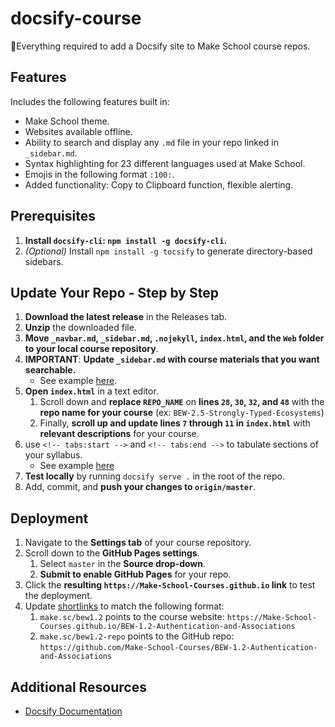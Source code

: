 # docsify-course

🌟Everything required to add a Docsify site to Make School course repos.

## Features

Includes the following features built in:

* Make School theme.
* Websites available offline.
* Ability to search and display any `.md` file in your repo linked in `_sidebar.md`.
* Syntax highlighting for 23 different languages used at Make School.
* Emojis in the following format `:100:`.
* Added functionality: Copy to Clipboard function, flexible alerting.

## Prerequisites

1. **Install `docsify-cli`: `npm install -g docsify-cli`.**
1. _(Optional)_ Install `npm install -g tocsify` to generate directory-based sidebars.

## Update Your Repo - Step by Step

1. **Download the latest release** in the Releases tab.
1. **Unzip** the downloaded file.
1. **Move `_navbar.md`, `_sidebar.md`, `.nojekyll`, `index.html`, and the `Web` folder to your local course repository**.
1. **IMPORTANT**: **Update `_sidebar.md` with course materials that you want searchable.** 
   * See example [here](https://github.com/Make-School-Courses/BEW-2.5-Strongly-Typed-Ecosystems/blob/master/_sidebar.md).
1. **Open `index.html`** in a text editor.
    1. Scroll down and **replace `REPO_NAME`** on **lines `28`, `30`, `32`, and `48`** with the **repo name for your course** (ex: `BEW-2.5-Strongly-Typed-Ecosystems`)
    1. Finally, **scroll up and update lines `7` through `11` in `index.html`** with **relevant descriptions** for your course.
1. use `<!-- tabs:start -->` and `<!-- tabs:end -->` to tabulate sections of your syllabus.
    * See example [here](https://github.com/Make-School-Courses/BEW-2.4-Decentralized-Apps-Distributed-Protocols/blob/master/README.md)
1. **Test locally** by running `docsify serve .` in the root of the repo.
1. Add, commit, and **push your changes to `origin/master`**.

## Deployment

1. Navigate to the **Settings tab** of your course repository.
1. Scroll down to the **GitHub Pages settings**.
    1. Select `master` in the **Source drop-down**.
    1. **Submit to enable GitHub Pages** for your repo.
1. Click the **resulting `https://Make-School-Courses.github.io` link** to test the deployment.
1. Update [shortlinks](https://make.sc/shortlinks) to match the following format:
    1. `make.sc/bew1.2` points to the course website: `https://Make-School-Courses.github.io/BEW-1.2-Authentication-and-Associations`
    1. `make.sc/bew1.2-repo` points to the GitHub repo: `https://github.com/Make-School-Courses/BEW-1.2-Authentication-and-Associations`

## Additional Resources

- [Docsify Documentation](https://docsify.js.org)
